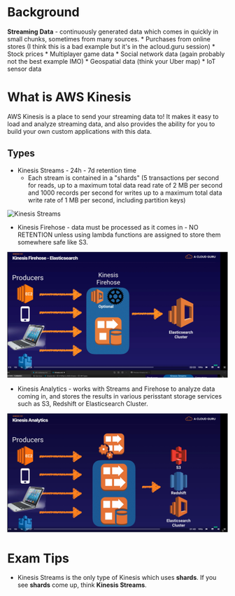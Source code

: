 # Background

**Streaming Data** - continuously generated data which comes in quickly in small chunks, sometimes from many sources.
    * Purchases from online stores (I think this is a bad example but it's in the acloud.guru session)
    * Stock prices
    * Multiplayer game data
    * Social network data (again probably not the best example IMO)
    * Geospatial data (think your Uber map)
    * IoT sensor data

# What is AWS Kinesis

AWS Kinesis is a place to send your streaming data to! It makes it easy to load and analyze streaming data, and also provides the ability for you to build your own custom applications with this data.

## Types

* Kinesis Streams - 24h - 7d retention time
  * Each stream is contained in a "shards" (5 transactions per second for reads, up to a maximum total data read rate of 2 MB per second and 1000 records per second for writes up to a maximum total data write rate of 1 MB per second, including partition keys)

![Kinesis Streams](images/kinesis_streams.png)

* Kinesis Firehose - data must be processed as it comes in - NO RETENTION unless using lambda functions are assigned to store them somewhere safe like S3.

![Kinesis Firehose](./images/kinesis_firehose.png)

* Kinesis Analytics - works with Streams and Firehose to analyze data coming in, and stores the results in various perisstant storage services such as S3, Redshift or Elasticsearch Cluster.

![Kinesis Analytis](./images/kinesis_analytics.png)

# Exam Tips

* Kinesis Streams is the only type of Kinesis which uses **shards**. If you see **shards** come up, think **Kinesis Streams**.